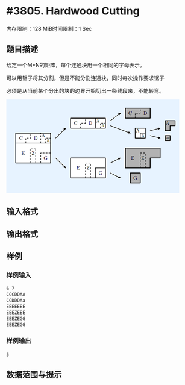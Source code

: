 # #3805. Hardwood Cutting

内存限制：128 MiB时间限制：1 Sec

## 题目描述

给定一个M*N的矩阵，每个连通块用一个相同的字母表示。

可以用锯子将其分割，但是不能分割连通块，同时每次操作要求锯子

必须是从当前某个分出的块的边界开始切出一条线段来，不能转弯。

![](upload/201412/22.png)

## 输入格式

## 输出格式

## 样例

### 样例输入

    
    6 7
    CCCDDAA
    CCDDDAa
    EEEEEEE
    EEEZEEE
    EEEZEGG
    EEEZEGG
    

### 样例输出

    
    5
    
    

## 数据范围与提示
